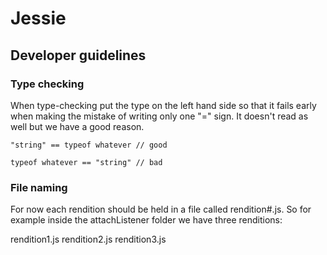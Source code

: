 # Jessie


## Developer guidelines

### Type checking

When type-checking put the type on the left hand side so that it fails early when making the mistake of writing only one "=" sign. It doesn't read as well but we have a good reason.

	"string" == typeof whatever // good

	typeof whatever == "string" // bad

### File naming

For now each rendition should be held in a file called rendition#.js. So for example inside the attachListener folder we have three renditions:

rendition1.js
rendition2.js
rendition3.js